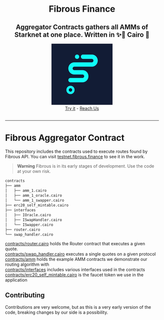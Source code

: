 <div align="center">
  <h1>Fibrous Finance</h1>
  <h2> Aggregator Contracts gathers all AMMs of Starknet at one place. Written in ✨🐺 Cairo 🦀 </h2>
  <img src="./FibrousLogo.jpg" height="200" width="200">
  <br />
  <a href="https://fibrous.finance/">Try it</a>
  -
  <a href="mailto:support@fibrous.finance">Reach Us</a>
</div>

<div align="center">
<br />

</div>

---

# Fibrous Aggregator Contract

This repository includes the contracts used to execute routes found by Fibrous
API. You can visit [testnet.fibrous.finance](https://testnet.fibrous.finance)
to see it in the work.

> **Warning**
> Fibrous is in its early stages of development. Use the code at your own risk.

```
contracts
├── amm
│   ├── amm_1.cairo
│   ├── amm_1_oracle.cairo
│   └── amm_1_swapper.cairo
├── erc20_self_mintable.cairo
├── interfaces
│   ├── IOracle.cairo
│   ├── ISwapHandler.cairo
│   └── ISwapper.cairo
├── router.cairo
└── swap_handler.cairo
```

[contracts/router.cairo](./contracts/router.cairo) holds the Router contract
that executes a given quote.
<br>
[contracts/swap_handler.cairo](./contracts/swap_handler.cairo) executes a single
quotes on a given protocol
<br>
[contracts/amm](./contracts/amm) holds the example AMM contracts we demonstrate
our routing algorithm with
<br>
[contracts/interfaces](./contracts/interfaces) includes various interfaces used
in the contracts
<br>
[contracts/erc20_self_mintable.cairo](contracts/erc20_self_mintable.cairo)
is the faucet token we use in the application

## Contributing

Contributions are very welcome, but as this is a very early version of the code, 
breaking changes by our side is a possibility.
